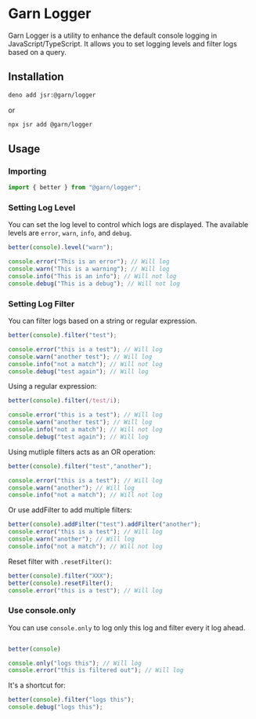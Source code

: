 # Garn Logger

Garn Logger is a utility to enhance the default console logging in
JavaScript/TypeScript. It allows you to set logging levels and filter logs based on a query.

## Installation

```sh
deno add jsr:@garn/logger
```

or

```sh
npx jsr add @garn/logger
```

## Usage

### Importing

```typescript
import { better } from "@garn/logger";
```

### Setting Log Level

You can set the log level to control which logs are displayed. The available
levels are `error`, `warn`, `info`, and `debug`.

```typescript
better(console).level("warn");

console.error("This is an error"); // Will log
console.warn("This is a warning"); // Will log
console.info("This is an info"); // Will not log
console.debug("This is a debug"); // Will not log
```

### Setting Log Filter

You can filter logs based on a string or regular expression.

```typescript
better(console).filter("test");

console.error("this is a test"); // Will log
console.warn("another test"); // Will log
console.info("not a match"); // Will not log
console.debug("test again"); // Will log
```

Using a regular expression:

```typescript
better(console).filter(/test/i);

console.error("this is a test"); // Will log
console.warn("another test"); // Will log
console.info("not a match"); // Will not log
console.debug("test again"); // Will log
```

Using mutliple filters acts as an OR operation:

```typescript
better(console).filter("test","another");

console.error("this is a test"); // Will log
console.warn("another"); // Will log
console.info("not a match"); // Will not log
```

Or use addFilter to add multiple filters:

```typescript
better(console).addFilter("test").addFilter("another");
console.error("this is a test"); // Will log
console.warn("another"); // Will log
console.info("not a match"); // Will not log
```

Reset filter with `.resetFilter()`:

```typescript
better(console).filter("XXX");
better(console).resetFilter();
console.error("this is a test"); // Will log
```

### Use console.only

You can use `console.only` to log only this log and filter every it log ahead.

```typescript

better(console)

console.only("logs this"); // Will log
console.error("this is filtered out"); // Will log
```

It's a shortcut for:
```typescript
better(console).filter("logs this");
console.debug("logs this");
```